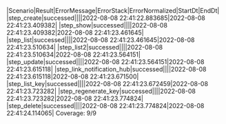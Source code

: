 |Scenario|Result|ErrorMessage|ErrorStack|ErrorNormalized|StartDt|EndDt|
|step_create|successed||||2022-08-08 22:41:22.883685|2022-08-08 22:41:23.409382|
|step_show|successed||||2022-08-08 22:41:23.409382|2022-08-08 22:41:23.461645|
|step_list|successed||||2022-08-08 22:41:23.461645|2022-08-08 22:41:23.510634|
|step_list2|successed||||2022-08-08 22:41:23.510634|2022-08-08 22:41:23.564151|
|step_update|successed||||2022-08-08 22:41:23.564151|2022-08-08 22:41:23.615118|
|step_link_notification_hub|successed||||2022-08-08 22:41:23.615118|2022-08-08 22:41:23.671500|
|step_list_key|successed||||2022-08-08 22:41:23.672459|2022-08-08 22:41:23.723282|
|step_regenerate_key|successed||||2022-08-08 22:41:23.723282|2022-08-08 22:41:23.774824|
|step_delete|successed||||2022-08-08 22:41:23.774824|2022-08-08 22:41:24.114065|
Coverage: 9/9
